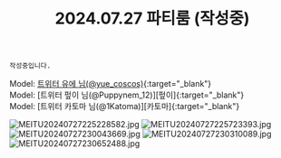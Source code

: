 ﻿---
title: 2024.07.27 파티룸 (작성중)
categories: [2024년촬영]
comments: false
# thumbnail: /assets/img/2024/07-27/MEITU20240727225228582.jpg
---

`작성중입니다.`

Model: [트위터 유에 님(@yue_coscos)][유에]{:target="_blank"}  
Model: [트위터 펖이 님(@Puppynem_12)][펖이]{:target="_blank"}  
Model: [트위터 카토마 님(@1Katoma)][카토마]{:target="_blank"}  

[유에]: https://x.com/yue_coscos

![MEITU20240727225228582.jpg](/assets/img/2024/07-27/MEITU20240727225228582.jpg)
![MEITU20240727225723393.jpg](/assets/img/2024/07-27/MEITU20240727225723393.jpg)
![MEITU20240727230043669.jpg](/assets/img/2024/07-27/MEITU20240727230043669.jpg)
![MEITU20240727230310089.jpg](/assets/img/2024/07-27/MEITU20240727230310089.jpg)
![MEITU20240727230652488.jpg](/assets/img/2024/07-27/MEITU20240727230652488.jpg)